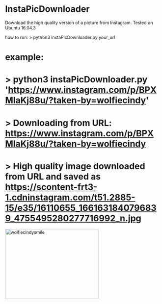 # InstaPicDownloader
Download the high quality version of a picture from Instagram. Tested on Ubuntu 16.04.3

how to run: > python3 instaPicDownloader.py your_url

# example: 
# > python3 instaPicDownloader.py 'https://www.instagram.com/p/BPXMlaKj88u/?taken-by=wolfiecindy'
# > Downloading from URL: https://www.instagram.com/p/BPXMlaKj88u/?taken-by=wolfiecindy
# > High quality image downloaded from URL and saved as https://scontent-frt3-1.cdninstagram.com/t51.2885-15/e35/16110655_1661631840796839_4755495280277716992_n.jpg


<img src="https://scontent-frt3-1.cdninstagram.com/t51.2885-15/e35/16110655_1661631840796839_4755495280277716992_n.jpg" alt="wolfiecindysmile" style="width:304px;height:228px;">
